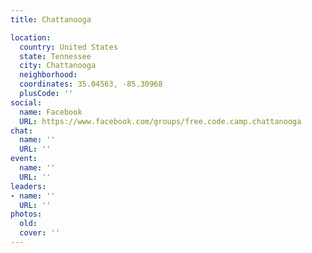 ```yaml
---
title: Chattanooga

location:
  country: United States
  state: Tennessee
  city: Chattanooga
  neighborhood: 
  coordinates: 35.04563, -85.30968
  plusCode: ''
social:
  name: Facebook
  URL: https://www.facebook.com/groups/free.code.camp.chattanooga
chat:
  name: ''
  URL: ''
event:
  name: ''
  URL: ''
leaders:
- name: ''
  URL: ''
photos:
  old: 
  cover: ''
---
```


